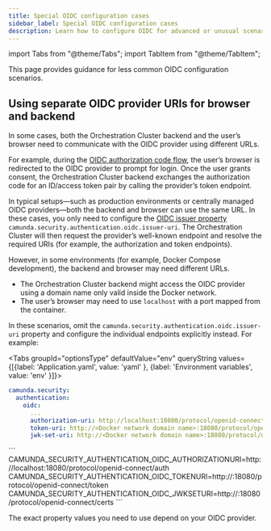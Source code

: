 ```yaml
---
title: Special OIDC configuration cases
sidebar_label: Special OIDC configuration cases
description: Learn how to configure OIDC for advanced or unusual scenarios.
---
```


import Tabs from "@theme/Tabs";
import TabItem from "@theme/TabItem";

This page provides guidance for less common OIDC configuration scenarios.

## Using separate OIDC provider URIs for browser and backend

In some cases, both the Orchestration Cluster backend and the user’s browser need to communicate with the OIDC provider using different URLs.

For example, during the [OIDC authorization code flow](https://auth0.com/docs/get-started/authentication-and-authorization-flow/authorization-code-flow), the user’s browser is redirected to the OIDC provider to prompt for login. Once the user grants consent, the Orchestration Cluster backend exchanges the authorization code for an ID/access token pair by calling the provider’s token endpoint.

In typical setups—such as production environments or centrally managed OIDC providers—both the backend and browser can use the same URL. In these cases, you only need to configure the [OIDC issuer property](../core-settings/configuration/properties.md#oidc-configuration) `camunda.security.authentication.oidc.issuer-uri`. The Orchestration Cluster will then request the provider’s well-known endpoint and resolve the required URIs (for example, the authorization and token endpoints).

However, in some environments (for example, Docker Compose development), the backend and browser may need different URLs.

- The Orchestration Cluster backend might access the OIDC provider using a domain name only valid inside the Docker network.
- The user’s browser may need to use `localhost` with a port mapped from the container.

In these scenarios, omit the `camunda.security.authentication.oidc.issuer-uri` property and configure the individual endpoints explicitly instead. For example:

<Tabs groupId="optionsType" defaultValue="env" queryString values={[{label: 'Application.yaml', value: 'yaml' }, {label: 'Environment variables', value: 'env' }]}>
<TabItem value="yaml">

```yaml
camunda.security:
  authentication:
    oidc:
      ...
      authorization-uri: http://localhost:18080/protocol/openid-connect/auth
      token-uri: http://<Docker network domain name>:18080/protocol/openid-connect/token
      jwk-set-uri: http://<Docker network domain name>:18080/protocol/openid-connect/certs
```

</TabItem>
<TabItem value="env">
```
CAMUNDA_SECURITY_AUTHENTICATION_OIDC_AUTHORIZATIONURI=http://localhost:18080/protocol/openid-connect/auth
CAMUNDA_SECURITY_AUTHENTICATION_OIDC_TOKENURI=http://<Docker network domain name>:18080/protocol/openid-connect/token
CAMUNDA_SECURITY_AUTHENTICATION_OIDC_JWKSETURI=http://<Docker network domain name>:18080/protocol/openid-connect/certs
```
</TabItem>
</Tabs>

The exact property values you need to use depend on your OIDC provider.
